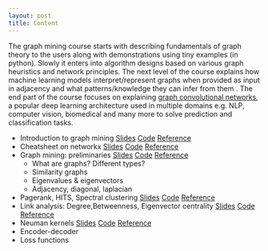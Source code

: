 ```yaml
---
layout: post
title: Content
---
```


The graph mining course starts with describing fundamentals of graph theory to the users along with demonstrations using tiny examples (in python). Slowly it enters into algorithm designs based on various graph heuristics and network principles. The next level of the course explains how machine learning models interpret/represent graphs when provided as input in adjacency and what patterns/knowledge they can infer from them . The end part of the course focuses on explaining [graph convolutional networks](https://tkipf.github.io/graph-convolutional-networks/), a popular deep learning architecture used in multiple domains e.g. NLP, computer vision, biomedical and many more to solve prediction and classification tasks.
- Introduction to graph mining   [Slides](https://vinti8776.github.io/graph-mining/) [Code](https://vinti8776.github.io/labs/lab/index.html) [Reference](https://vinti8776.github.io/graph-mining/)
- Cheatsheet on networkx   [Slides](https://vinti8776.github.io/graph-mining/) [Code](https://vinti8776.github.io/labs/lab/index.html) [Reference](https://vinti8776.github.io/graph-mining/)
- Graph mining: preliminaries  [Slides](https://vinti8776.github.io/graph-mining/) [Code](https://vinti8776.github.io/labs/lab/index.html) [Reference](https://vinti8776.github.io/graph-mining/)
   - What are graphs? Different types?
   - Similarity graphs
   - Eigenvalues & eigenvectors
   - Adjacency, diagonal, laplacian
- Pagerank, HITS, Spectral clustering  [Slides](https://vinti8776.github.io/graph-mining/) [Code](https://vinti8776.github.io/labs/lab/index.html) [Reference](https://vinti8776.github.io/graph-mining/)
- Link analysis: Degree,Betweenness, Eigenvector centrality  [Slides](https://vinti8776.github.io/graph-mining/) [Code](https://vinti8776.github.io/labs/lab/index.html) [Reference](https://vinti8776.github.io/graph-mining/)
- Neuman kernels  [Slides](https://vinti8776.github.io/graph-mining/) [Code](https://vinti8776.github.io/labs/lab/index.html) [Reference](https://vinti8776.github.io/graph-mining/)
- Encoder-decoder
- Loss functions





<!--
<span class="newthought">These notes</span> form a concise introductory course on probabilistic graphical models{% include sidenote.html id="note-pgm" note="Probabilistic graphical models are a subfield of machine learning that studies how to describe and reason about the world in terms of probabilities." %}.
They are based on Stanford [CS228](https://cs228.stanford.edu/), and are written by [Volodymyr Kuleshov](http://www.stanford.edu/~kuleshov) and [Stefano Ermon](http://cs.stanford.edu/~ermon/), with the [help](https://github.com/ermongroup/cs228-notes/commits/master) of many students and course staff.
{% include marginnote.html id='mn-construction' note='The notes are still **under construction**! Although we have written up most of the material, you will probably find several typos. If you do, please let us know, or submit a pull request with your fixes to our [GitHub repository](https://github.com/ermongroup/cs228-notes).'%}
You too may help make these notes better by submitting your improvements to us via [GitHub](https://github.com/ermongroup/cs228-notes).

This course starts by introducing probabilistic graphical models from the very basics and concludes by explaining from first principles the [variational auto-encoder](extras/vae), an important probabilistic model that is also one of the most influential recent results in deep learning.

## Preliminaries

1. [Introduction](preliminaries/introduction/): What is probabilistic graphical modeling? Overview of the course.

2. [Review of probability theory](preliminaries/probabilityreview): Probability distributions. Conditional probability. Random variables (*under construction*).

3. [Real-world applications](preliminaries/applications): Image denoising. RNA structure prediction. Syntactic analysis of sentences. Optical character recognition. Language Modeling (*under construction*).

## Representation

1. [Bayesian networks](representation/directed/): Definitions. Representations via directed graphs. Independencies in directed models.

2. [Markov random fields](representation/undirected/): Undirected vs directed models. Independencies in undirected models. Conditional random fields.

## Inference

1. [Variable elimination](inference/ve/) The inference problem. Variable elimination. Complexity of inference.

2. [Belief propagation](inference/jt/): The junction tree algorithm. Exact inference in arbitrary graphs. Loopy Belief Propagation.

3. [MAP inference](inference/map/): Max-sum message passing. Graphcuts. Linear programming relaxations. Dual decomposition.

4. [Sampling-based inference](inference/sampling/): Monte-Carlo sampling. Forward Sampling. Rejection Sampling. Importance sampling. Markov Chain Monte-Carlo. Applications in inference.

5. [Variational inference](inference/variational/): Variational lower bounds. Mean Field. Marginal polytope and its relaxations.

## Learning

1. [Learning in directed models](learning/directed/): Maximum likelihood estimation. Learning theory basics. Maximum likelihood estimators for Bayesian networks.

2. [Learning in undirected models](learning/undirected/): Exponential families. Maximum likelihood estimation with gradient descent. Learning in CRFs

3. [Learning in latent variable models](learning/latent/): Latent variable models. Gaussian mixture models. Expectation maximization.

4. [Bayesian learning](learning/bayesian/): Bayesian paradigm. Conjugate priors. Examples (*under construction*).

5. [Structure learning](learning/structure/): Chow-Liu algorithm. Akaike information criterion. Bayesian information criterion. Bayesian structure learning (*under construction*).

## Bringing it all together

1. [The variational autoencoder](extras/vae): Deep generative models. The reparametrization trick. Learning latent visual representations.

2. [List of further readings](extras/readings): Structured support vector machines. Bayesian non-parametrics. -->
